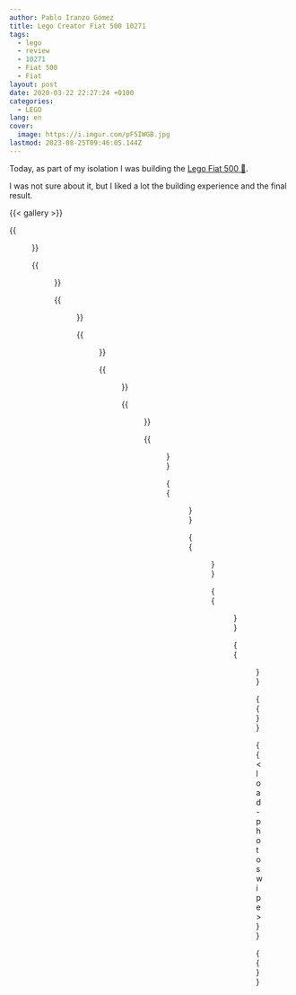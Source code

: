 ```yaml
---
author: Pablo Iranzo Gómez
title: Lego Creator Fiat 500 10271
tags:
  - lego
  - review
  - 10271
  - Fiat 500
  - Fiat
layout: post
date: 2020-03-22 22:27:24 +0100
categories:
  - LEGO
lang: en
cover:
  image: https://i.imgur.com/pF5IWGB.jpg
lastmod: 2023-08-25T09:46:05.144Z
---
```


Today, as part of my isolation I was building the [Lego Fiat 500
🛒](https://www.amazon.es/dp/B084ZR2D5Y?tag=redken-21).

I was not sure about it, but I liked a lot the building experience and the
final result.

{{< gallery >}}

{{<figure src="https://i.imgur.com/pF5IWGBt.jpg" link="https://i.imgur.com/pF5IWGB.jpg" alt="Front view" >}}

{{<figure src="https://i.imgur.com/cEGzdpJt.jpg" link="https://i.imgur.com/cEGzdpJ.jpg" alt="Front view with opened roof" >}}

{{<figure src="https://i.imgur.com/yXdREeBt.jpg" link="https://i.imgur.com/yXdREeB.jpg" alt="Driver area with door open" >}}

{{<figure src="https://i.imgur.com/sucvwKot.jpg" link="https://i.imgur.com/sucvwKo.jpg" alt="Wheel in the trunk" >}}

{{<figure src="https://i.imgur.com/HYNNoNHt.jpg" link="https://i.imgur.com/HYNNoNH.jpg.jpg" alt="Access to rear seats" >}}

{{<figure src="https://i.imgur.com/5nSxDKIt.jpg" link="https://i.imgur.com/5nSxDKI.jpg.jpg" alt="Suitcase in the back" >}}

{{<figure src="https://i.imgur.com/UiBizBxt.jpg" link="https://i.imgur.com/UiBizBx.jpg.jpg" alt="Engine door" >}}

{{<figure src="https://i.imgur.com/AvNPLB0t.jpg" link="https://i.imgur.com/AvNPLB0.jpg.jpg" alt="Suitcase contents" >}}

{{<figure src="https://i.imgur.com/Td4v9Rbt.jpg" link="https://i.imgur.com/Td4v9Rb.jpg.jpg" alt="Suitcase holder grid" >}}

{{<figure src="https://i.imgur.com/ZDWtvCYt.jpg" link="https://i.imgur.com/ZDWtvCY.jpg.jpg" alt="Side view with painting inside" >}}

{{<figure src="https://i.imgur.com/G44w463t.jpg" link="https://i.imgur.com/G44w463.jpg.jpg" alt="Front view alongside Beetle" >}}

{{</gallery>}}

{{< load-photoswipe >}}

{{<enjoy>}}
